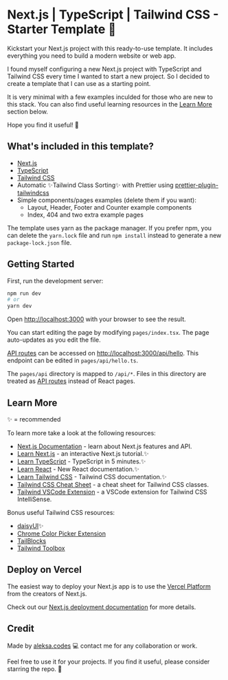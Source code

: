 # Next.js | TypeScript | Tailwind CSS - Starter Template 🚀

Kickstart your Next.js project with this ready-to-use template. It includes everything you need to build a modern website or web app.

I found myself configuring a new Next.js project with TypeScript and Tailwind CSS every time I wanted to start a new project. So I decided to create a template that I can use as a starting point.

It is very minimal with a few examples inculded for those who are new to this stack. You can also find useful learning resources in the [Learn More](#learn-more) section below.

Hope you find it useful! 🙌

## What's included in this template?

- [Next.js](https://nextjs.org/)
- [TypeScript](https://www.typescriptlang.org/)
- [Tailwind CSS](https://tailwindcss.com/)
- Automatic ✨Tailwind Class Sorting✨ with Prettier using [prettier-plugin-tailwindcss](https://tailwindcss.com/blog/automatic-class-sorting-with-prettier)
- Simple components/pages examples (delete them if you want):
  - Layout, Header, Footer and Counter example components
  - Index, 404 and two extra example pages

The template uses yarn as the package manager. If you prefer npm, you can delete the `yarn.lock` file and run `npm install` instead to generate a new `package-lock.json` file.

## Getting Started

First, run the development server:

```bash
npm run dev
# or
yarn dev
```

Open [http://localhost:3000](http://localhost:3000) with your browser to see the result.

You can start editing the page by modifying `pages/index.tsx`. The page auto-updates as you edit the file.

[API routes](https://nextjs.org/docs/api-routes/introduction) can be accessed on [http://localhost:3000/api/hello](http://localhost:3000/api/hello). This endpoint can be edited in `pages/api/hello.ts`.

The `pages/api` directory is mapped to `/api/*`. Files in this directory are treated as [API routes](https://nextjs.org/docs/api-routes/introduction) instead of React pages.

## Learn More

✨ = recommended

To learn more take a look at the following resources:

- [Next.js Documentation](https://nextjs.org/docs) - learn about Next.js features and API.
- [Learn Next.js](https://nextjs.org/learn) - an interactive Next.js tutorial.✨
- [Learn TypeScript](https://www.typescriptlang.org/docs/handbook/typescript-in-5-minutes.html) - TypeScript in 5 minutes.✨
- [Learn React](https://beta.reactjs.org/) - New React documentation.✨
- [Learn Tailwind CSS](https://tailwindcss.com/docs/installation) - Tailwind CSS documentation.✨
- [Tailwind CSS Cheat Sheet](https://nerdcave.com/tailwind-cheat-sheet) - a cheat sheet for Tailwind CSS classes.
- [Tailwind VSCode Extension](https://marketplace.visualstudio.com/items?itemName=bradlc.vscode-tailwindcss) - a VSCode extension for Tailwind CSS IntelliSense.

Bonus useful Tailwind CSS resources:

- [daisyUI](https://daisyui.com/)✨
- [Chrome Color Picker Extension](https://github.com/Nutlope/tailwind-color-picker)
- [TailBlocks](https://tailblocks.cc/)
- [Tailwind Toolbox](https://www.tailwindtoolbox.com/)

## Deploy on Vercel

The easiest way to deploy your Next.js app is to use the [Vercel Platform](https://vercel.com/new?utm_medium=default-template&filter=next.js&utm_source=create-next-app&utm_campaign=create-next-app-readme) from the creators of Next.js.

Check out our [Next.js deployment documentation](https://nextjs.org/docs/deployment) for more details.

## Credit

Made by [aleksa.codes](https://aleksa.codes) 💻 contact me for any collaboration or work.

Feel free to use it for your projects. If you find it useful, please consider starring the repo. 🙏
